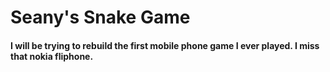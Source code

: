 # Seany's Snake Game

#### I will be trying to rebuild the **first** mobile phone game I ever played. I miss that nokia **fliphone**.

[useinterval functionality]: https://overreacted.io/making-setinterval-declarative-with-react-hooks/
